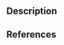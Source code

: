 <!--- 🙏 Thank you for your submission, we really appreciate it. Like many open source projects, we ask that you sign our [Contributor License Agreement](https://cla-assistant.io/Energinet-DataHub/geh-aggregations) before we can accept your contribution. --->

<!-- TITLE

Prefix with one of these:
- feat: A new feature including tests
- fix: A bug fix, this can also add test to cover the bug
- docs: Changes in documentation
- style: Style changes, formatting
- refac: Refactoring
- perf: Performance improvements
- test: Add missing tests
- build: Changes to the build process

Read more at https://github.com/Mech0z/GitHubGuidelines

-->

## Description

## References
